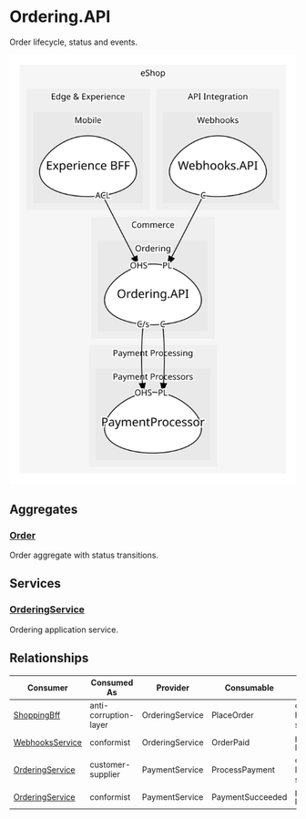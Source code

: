 

# Ordering.API
Order lifecycle, status and events.

![contextmap](./contextmap.svg)

## Aggregates

### [Order](aggregates/order/index.md)
Order aggregate with status transitions.


	
## Services

### [OrderingService](services/ordering_service/index.md)
Ordering application service.



## Relationships
| Consumer | Consumed As | Provider | Consumable | Provided As |
| --- | --- | --- | --- | --- |
| [ShoppingBff](../../../../../edge_&_experience/subdomains/mobile/boundedcontexts/experience_bff/services/shopping_bff/index.md) | anti-corruption-layer | OrderingService | PlaceOrder | open-host-service |
| [WebhooksService](../../../../../api_integration/subdomains/webhooks/boundedcontexts/webhooks.api/services/webhooks_service/index.md) | conformist | OrderingService | OrderPaid | published-language |
| [OrderingService](services/ordering_service/index.md) | customer-supplier | PaymentService | ProcessPayment | open-host-service |
| [OrderingService](services/ordering_service/index.md) | conformist | PaymentService | PaymentSucceeded | published-language |


